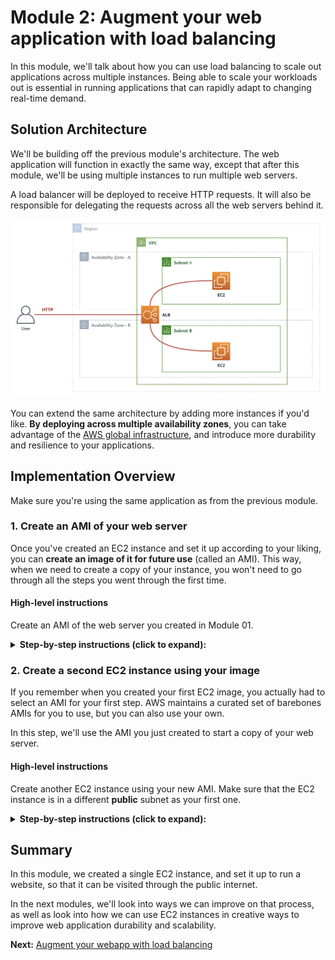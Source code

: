Module 2: Augment your web application with load balancing
===

In this module, we'll talk about how you can use load balancing to scale out applications
across multiple instances. Being able to scale your workloads out is essential in 
running applications that can rapidly adapt to changing real-time demand.


## Solution Architecture

We'll be building off the previous module's architecture.
The web application will function in exactly the same way, except that after this module,
we'll be using multiple instances to run multiple web servers.

A load balancer will be deployed to receive HTTP requests.
It will also be responsible for delegating the requests across all the web servers behind it.

![architecture](__assets/architecture.png)

You can extend the same architecture by adding more instances if you'd like.
**By deploying across multiple availability zones**, you can take advantage of the 
[AWS global infrastructure](https://aws.amazon.com/about-aws/global-infrastructure/),
and introduce more durability and resilience to your applications.

## Implementation Overview

Make sure you're using the same application as from the previous module.

### 1. Create an AMI of your web server

Once you've created an EC2 instance and set it up according to your liking, you can
**create an image of it for future use** (called an AMI). This way, when we need to create a copy
of your instance, you won't need to go through all the steps you went through the first time.

#### High-level instructions

Create an AMI of the web server you created in Module 01.

<details>
  <summary><strong>Step-by-step instructions (click to expand):</strong></summary>
  <p>
1. In your EC2 dashboard, make sure the instance you created is selected.

2. Select **Actions > Image > Create Image** from the top menu.

   ![create image](__assets/create-ami.png)

3. Give your AMI a unique name you'll easily remember (and optionally a description), and set the same **10GB** of storage as before, then click **Create Image**.

4. The AMI creation process will take a while. You can verify this by going to **AMIs** on the left-hand navigation
   of your EC2 dashboard, and waiting until the status turns to `available`.
  </p>
</details>


### 2. Create a second EC2 instance using your image

If you remember when you created your first EC2 image, you actually had to select an AMI for your first step.
AWS maintains a curated set of barebones AMIs for you to use, but you can also use your own.

In this step, we'll use the AMI you just created to start a copy of your web server.

#### High-level instructions

Create another EC2 instance using your new AMI.
Make sure that the EC2 instance is in a different **public** subnet as your first one.

<details>
  <summary><strong>Step-by-step instructions (click to expand):</strong></summary>
  <p>
    
1. Follow the steps [in Step 1 of Module 01](../tree/module-01#1-create-an-ec2-instance), but do the following:

    1. In `Step 1`: Select **My AMIs** on the left, and select the AMI you just created.
    2. In `Step 3`: Use the same **Network**, but select a different **Subnet** than your first instance. 
      The subnet of your first instance is visible in the Description tab when you select it on the dashboard.
      
      ![EC2 instance subnet](__assets/ec2-subnets.png)
      
    3. Also in `Step 3`: at the very bottom in **Advanced Settings**, add in the following startup script:
    ```
    #!/bin/bash -xe
    exec > >(tee /var/log/user-data.log|logger -t user-data -s 2>/dev/console) 2>&1
    
    curl https://raw.githubusercontent.com/creationix/nvm/master/install.sh | sh
    source /.nvm/nvm.sh
    
    nvm install 8.10
    nvm use 8.10
    npm install -g forever
    
    git clone https://github.com/team-siklab/workshop-simple-webapp.git app
    cd app
    git checkout module-02
    
    npm install
    forever start app.js
    ```

    4. In `Step 6`: Make sure you use the same security group as the one you created before.
    5. For your keypair: opt to use an existing one, and use the keypair you created before.

2. Once your EC2 instance is ready, confirm that you can visit your web server on it by visiting it's
   **public IPv4 address** at port **3000**.

    ```
    e.g.

    http://52.221.0.100:3000
    ```
  </p>
</details>


## Summary

In this module, we created a single EC2 instance, and set it up to run a website, so that it can be
visited through the public internet.

In the next modules, we'll look into ways we can improve on that process, as well as look into how we
can use EC2 instances in creative ways to improve web application durability and scalability.


**Next:** [Augment your webapp with load balancing](team-siklab/workshop-simple-webapp/tree/module-02)
